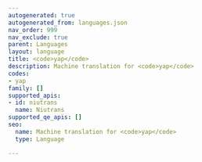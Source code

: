 ```yaml
---
autogenerated: true
autogenerated_from: languages.json
nav_order: 999
nav_exclude: true
parent: Languages
layout: language
title: <code>yap</code>
description: Machine translation for <code>yap</code>
codes:
- yap
family: []
supported_apis:
- id: niutrans
  name: Niutrans
supported_qe_apis: []
seo:
  name: Machine translation for <code>yap</code>
  type: Language

---
```


